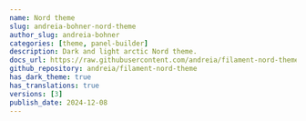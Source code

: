 ```yaml
---
name: Nord theme
slug: andreia-bohner-nord-theme
author_slug: andreia-bohner
categories: [theme, panel-builder]
description: Dark and light arctic Nord theme.
docs_url: https://raw.githubusercontent.com/andreia/filament-nord-theme/main/README.md
github_repository: andreia/filament-nord-theme
has_dark_theme: true
has_translations: true
versions: [3]
publish_date: 2024-12-08
---
```

